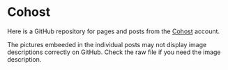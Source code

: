 # Cohost
Here is a GitHub repository for pages and posts from the [Cohost](https://cohost.org/rikaklassen) account.

The pictures embeeded in the individual posts may not display image descriptions correctly on GitHub. Check the raw file if you need the image description.
